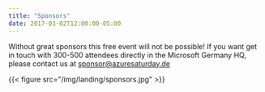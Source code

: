```yaml
---
title: "Sponsors"
date: 2017-03-02T12:00:00-05:00
---
```


Without great sponsors this free event will not be possible! 
If you want get in touch with 300-500 attendees directly in the Microsoft Germany HQ, please contact us at [sponsor@azuresaturday.de](mailto:sponsor@azuresaturday.de)

{{< figure src="/img/landing/sponsors.jpg" >}}
